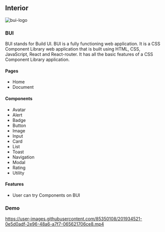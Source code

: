 ## Interior

![bui-logo](https://user-images.githubusercontent.com/85350108/201929181-9d064e8d-a4b0-4687-b6ea-eb9a9526c0e6.png)



<h3>BUI</h3> 
<div>BUI stands for Build UI. BUI is a fully functioning web application. It is a CSS Component Library web application that is built using HTML, CSS, JavaScript, React and React-router. It has all the basic features of a CSS Component Library application.</div>

<h4>Pages</h4>
<ul>
  <li>Home</li>
  <li>Document</li>
</ul>
<h4>Components</h4>
<ul>
<li>Avatar</li>
<li>Alert</li>
<li>Badge</li>
<li>Button</li>
<li>Image</li>
<li>Input</li>
<li>Card</li>
<li>List</li>
<li>Toast</li>
<li>Navigation</li>
<li>Modal</li>
<li>Rating</li>
<li>Utility</li>
</ul>

<h4>Features</h4>
<ul>
  <li>User can try Components on BUI</li>
</ul>

<h3>Demo</h3> 


https://user-images.githubusercontent.com/85350108/201934521-0e5d0adf-2e96-48a6-a7f7-065621706ce8.mp4







